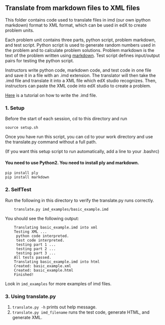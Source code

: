 ## Translate from markdown files to XML files

This folder contains code used to translate files in imd (our own ipython markdown) format to XML format, which can be used in edX to create problem units.

Each problem unit contains three parts, python script, problem markdown, and test script. Python script is used to generate random numbers used in the problem and to calculate problem solutions. Problem markdown is the text of the problem written using [markdown](https://daringfireball.net/projects/markdown/syntax). Test script defines input/output pairs for testing the python script.

Instructors write python code, markdown code, and test code in one file and save it in a file with an .imd extension. The translator will then take the .imd file and translate it into a XML file which edX studio recognizes. Then, instructors can paste the XML code into edX studio to create a problem.

[Here](https://github.com/ucsd-edx/edX-extensions/tree/master/edX-markdown/README.md) is a tutorial on how to write the .imd file.

### 1. Setup
Before the start of each session, cd to this directory and run

	source setup.sh

Once you have run this script, you can cd to your work directory and use the translate.py command without a full path.

(If you want this setup script to run automatically, add a line to your .bashrc)

#### You need to use Python2. You need to install ply and markdown.

	pip install ply
	pip install markdown


### 2. SelfTest
Run the following in this directory to verify the translate.py runs correctly.

		translate.py imd_examples/basic_example.imd

You should see the following output:

		Translating basic_example.imd into xml
		Testing XML ...
		 python code interpreted.
		 test code interpreted.
		 testing part 1 ...
		 testing part 2 ...
		 testing part 3 ...
		All tests passed.
		Translating basic_example.imd into html
		Created: basic_example.xml
		Created: basic_example.html
		Finished!

Look in ```imd_examples``` for more examples of imd files.

### 3. Using translate.py
1. ```translate.py -h``` prints out help message.
2. ```translate.py imd_filename``` runs the test code, generate HTML, and generate XML.
